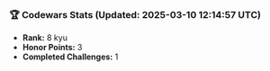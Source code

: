 ### 🏆 Codewars Stats (Updated: 2025-03-10 12:14:57 UTC)

- **Rank:** 8 kyu
- **Honor Points:** 3
- **Completed Challenges:** 1
